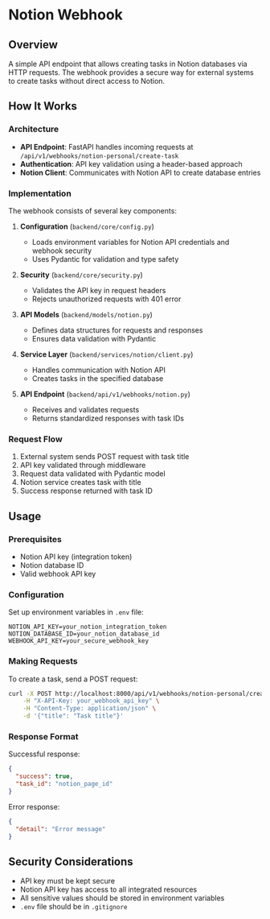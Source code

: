 # Notion Webhook

## Overview
A simple API endpoint that allows creating tasks in Notion databases via HTTP requests. The webhook provides a secure way for external systems to create tasks without direct access to Notion.

## How It Works

### Architecture
- **API Endpoint**: FastAPI handles incoming requests at `/api/v1/webhooks/notion-personal/create-task`
- **Authentication**: API key validation using a header-based approach
- **Notion Client**: Communicates with Notion API to create database entries

### Implementation

The webhook consists of several key components:

1. **Configuration** (`backend/core/config.py`)
   - Loads environment variables for Notion API credentials and webhook security
   - Uses Pydantic for validation and type safety

2. **Security** (`backend/core/security.py`)
   - Validates the API key in request headers
   - Rejects unauthorized requests with 401 error

3. **API Models** (`backend/models/notion.py`)
   - Defines data structures for requests and responses
   - Ensures data validation with Pydantic

4. **Service Layer** (`backend/services/notion/client.py`)
   - Handles communication with Notion API
   - Creates tasks in the specified database

5. **API Endpoint** (`backend/api/v1/webhooks/notion.py`)
   - Receives and validates requests
   - Returns standardized responses with task IDs

### Request Flow
1. External system sends POST request with task title
2. API key validated through middleware
3. Request data validated with Pydantic model
4. Notion service creates task with title
5. Success response returned with task ID

## Usage

### Prerequisites
- Notion API key (integration token)
- Notion database ID
- Valid webhook API key

### Configuration
Set up environment variables in `.env` file:
```
NOTION_API_KEY=your_notion_integration_token
NOTION_DATABASE_ID=your_notion_database_id
WEBHOOK_API_KEY=your_secure_webhook_key
```

### Making Requests
To create a task, send a POST request:

```bash
curl -X POST http://localhost:8000/api/v1/webhooks/notion-personal/create-task \
    -H "X-API-Key: your_webhook_api_key" \
    -H "Content-Type: application/json" \
    -d '{"title": "Task title"}'
```

### Response Format
Successful response:
```json
{
  "success": true,
  "task_id": "notion_page_id"
}
```

Error response:
```json
{
  "detail": "Error message"
}
```

## Security Considerations
- API key must be kept secure
- Notion API key has access to all integrated resources
- All sensitive values should be stored in environment variables
- `.env` file should be in `.gitignore` 